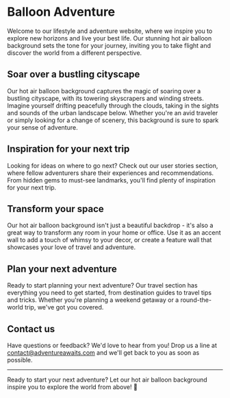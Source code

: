 <!--font:Cinzel Decorative-->

# Balloon Adventure

Welcome to our lifestyle and adventure website, where we inspire you to explore new horizons and live your best life. Our stunning hot air balloon background sets the tone for your journey, inviting you to take flight and discover the world from a different perspective.

## Soar over a bustling cityscape

Our hot air balloon background captures the magic of soaring over a bustling cityscape, with its towering skyscrapers and winding streets. Imagine yourself drifting peacefully through the clouds, taking in the sights and sounds of the urban landscape below. Whether you're an avid traveler or simply looking for a change of scenery, this background is sure to spark your sense of adventure.

## Inspiration for your next trip

Looking for ideas on where to go next? Check out our user stories section, where fellow adventurers share their experiences and recommendations. From hidden gems to must-see landmarks, you'll find plenty of inspiration for your next trip.

## Transform your space

Our hot air balloon background isn't just a beautiful backdrop - it's also a great way to transform any room in your home or office. Use it as an accent wall to add a touch of whimsy to your decor, or create a feature wall that showcases your love of travel and adventure.

## Plan your next adventure

Ready to start planning your next adventure? Our travel section has everything you need to get started, from destination guides to travel tips and tricks. Whether you're planning a weekend getaway or a round-the-world trip, we've got you covered.

## Contact us

Have questions or feedback? We'd love to hear from you! Drop us a line at [contact@adventureawaits.com](mailto:contact@adventureawaits.com) and we'll get back to you as soon as possible.

---

Ready to start your next adventure? Let our hot air balloon background inspire you to explore the world from above! 🎈

<!--

Write me content for website with wallpaper which alt text is:

"A whimsical scene of a hot air balloon flying over a city for a lifestyle or adventure website"

The name/title of the page should not be 1:1 copy of the alt text but rather a real content of the website which is using this wallpaper.

- Use markdown format 
- Start with heading
- Heading should be short and concise
- The content should look like a real website 
- The website should not be about the wallpaper, wallpaper is just a related background
- Heading should be contain work "wallpaper" or "background"
- Include real sections like references, contact, user stories, etc. use things relevant to the page purpose.
- Feel free to use structure like headings, bullets, numbering, blockquotes, paragraphs, horizontal lines, etc.
- You can use formatting like bold or _italic_
- You can include UTF-8 emojis
- Links should be only #hash anchors (and you can refer to the document itself)
- Do not include images


---


# Adventure awaits: Explore the city from above with our hot air balloon wallpaper

Welcome to our lifestyle and adventure website, where we inspire you to explore new horizons and live your best life. Our beautiful hot air balloon wallpaper sets the tone for your journey, inviting you to take flight and discover the world from a different perspective.

## Discover the city from above

Our hot air balloon wallpaper captures the magic of soaring over a bustling cityscape, with its towering skyscrapers and winding streets. Imagine yourself drifting peacefully through the clouds, taking in the sights and sounds of the urban landscape below. Whether you're an avid traveler or simply looking for a change of scenery, this wallpaper is sure to spark your sense of adventure.

## Inspiration for your next trip

Looking for ideas on where to go next? Check out our user stories section, where fellow adventurers share their experiences and recommendations. From hidden gems to must-see landmarks, you'll find plenty of inspiration for your next trip.

## Transform your space

Our hot air balloon wallpaper isn't just a beautiful backdrop - it's also a great way to transform any room in your home or office. Use it as an accent wall to add a touch of whimsy to your decor, or create a feature wall that showcases your love of travel and adventure.

## References

Looking for more information on hot air ballooning or travel destinations? Check out our references section for a curated list of resources and articles.

## Contact us

Have questions or feedback? We'd love to hear from you! Drop us a line at [contact@adventureawaits.com](mailto:contact@adventureawaits.com) and we'll get back to you as soon as possible.

---

Ready to start your next adventure? Download our hot air balloon wallpaper today and let your imagination take flight! 🎈


---


Heading should not include word "wallpaper". The website should not be about the wallpaper itself, wallpaper is just a related background, rewrite whole content.


---


# Discover the World from Above: A Hot Air Balloon Adventure

Welcome to our lifestyle and adventure website, where we inspire you to explore new horizons and live your best life. Our stunning hot air balloon background sets the tone for your journey, inviting you to take flight and discover the world from a different perspective.

## Soar over a bustling cityscape

Our hot air balloon background captures the magic of soaring over a bustling cityscape, with its towering skyscrapers and winding streets. Imagine yourself drifting peacefully through the clouds, taking in the sights and sounds of the urban landscape below. Whether you're an avid traveler or simply looking for a change of scenery, this background is sure to spark your sense of adventure.

## Inspiration for your next trip

Looking for ideas on where to go next? Check out our user stories section, where fellow adventurers share their experiences and recommendations. From hidden gems to must-see landmarks, you'll find plenty of inspiration for your next trip.

## Transform your space

Our hot air balloon background isn't just a beautiful backdrop - it's also a great way to transform any room in your home or office. Use it as an accent wall to add a touch of whimsy to your decor, or create a feature wall that showcases your love of travel and adventure.

## Plan your next adventure

Ready to start planning your next adventure? Our travel section has everything you need to get started, from destination guides to travel tips and tricks. Whether you're planning a weekend getaway or a round-the-world trip, we've got you covered.

## Contact us

Have questions or feedback? We'd love to hear from you! Drop us a line at [contact@adventureawaits.com](mailto:contact@adventureawaits.com) and we'll get back to you as soon as possible.

---

Ready to start your next adventure? Let our hot air balloon background inspire you to explore the world from above! 🎈

-->
